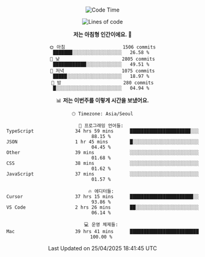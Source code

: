 <div align="center">

<br />

 <!--START_SECTION:waka-->
![Code Time](http://img.shields.io/badge/Code%20Time-4%2C493%20hrs%205%20mins-blue)

![Lines of code](https://img.shields.io/badge/%EC%A0%80%EB%8A%94%20%EC%97%AC%ED%83%9C%EA%B9%8C%EC%A7%80%20-3.3%20million%20%EC%A4%84%EC%9D%98%20%EC%BD%94%EB%93%9C%EB%A5%BC%20%EC%9E%91%EC%84%B1%ED%96%88%EC%96%B4%EC%9A%94.-blue)

**저는 아침형 인간이에요. 🐤** 

```text
🌞 아침                     1506 commits        ███████░░░░░░░░░░░░░░░░░░   26.58 % 
🌆 낮　                     2805 commits        ████████████░░░░░░░░░░░░░   49.51 % 
🌃 저녁                     1075 commits        █████░░░░░░░░░░░░░░░░░░░░   18.97 % 
🌙 밤　                     280 commits         █░░░░░░░░░░░░░░░░░░░░░░░░   04.94 % 
```


📊 **저는 이번주를 이렇게 시간을 보냈어요.** 

```text
🕑︎ Timezone: Asia/Seoul

💬 프로그래밍 언어들: 
TypeScript               34 hrs 59 mins      ██████████████████████░░░   88.15 % 
JSON                     1 hr 45 mins        █░░░░░░░░░░░░░░░░░░░░░░░░   04.45 % 
Other                    39 mins             ░░░░░░░░░░░░░░░░░░░░░░░░░   01.68 % 
CSS                      38 mins             ░░░░░░░░░░░░░░░░░░░░░░░░░   01.62 % 
JavaScript               37 mins             ░░░░░░░░░░░░░░░░░░░░░░░░░   01.57 % 

🔥 에디터들: 
Cursor                   37 hrs 15 mins      ███████████████████████░░   93.86 % 
VS Code                  2 hrs 26 mins       ██░░░░░░░░░░░░░░░░░░░░░░░   06.14 % 

💻 운영 체제들: 
Mac                      39 hrs 41 mins      █████████████████████████   100.00 % 
```


 Last Updated on 25/04/2025 18:41:45 UTC
<!--END_SECTION:waka-->

</div>
